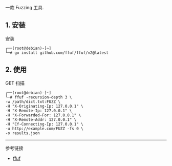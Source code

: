 一款 Fuzzing 工具.

## 1. 安装

安装

```
┌──(root@debian)-[~]
└─# go install github.com/ffuf/ffuf/v2@latest
```

## 2. 使用

GET 扫描

```
┌──(root@debian)-[~]
└─# ffuf -recursion-depth 3 \
-w /path/dict.txt:FUZZ \
-H "X-Originating-Ip: 127.0.0.1" \
-H "X-Remote-Ip: 127.0.0.1" \
-H "X-Forwarded-For: 127.0.0.1" \
-H "X-Remote-Addr: 127.0.0.1" \
-H "Cf-Connecting-Ip: 127.0.0.1" \
-u http://example.com/FUZZ -fs 0 \
-o results.json
```

---

参考链接

- [ffuf](https://www.kali.org/tools/ffuf/)